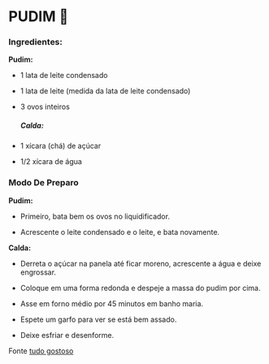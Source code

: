 # PUDIM 🍮 

### Ingredientes:

**Pudim:**

- 1 lata de leite condensado

- 1 lata de leite (medida da lata de leite condensado)

- 3 ovos inteiros

  

  ##### **Calda:**

- 1 xícara (chá) de açúcar

- 1/2 xícara de água



### Modo De Preparo

**Pudim:**

- Primeiro, bata bem os ovos no liquidificador.

- Acrescente o leite condensado e o leite, e bata novamente.



**Calda:**

- Derreta o açúcar na panela até ficar moreno, acrescente a água e deixe engrossar.

- Coloque em uma forma redonda e despeje a massa do pudim por cima.

- Asse em forno médio por 45 minutos em banho maria.

- Espete um garfo para ver se está bem assado.

- Deixe esfriar e desenforme.



Fonte [tudo gostoso](https://www.tudogostoso.com.br/receita/143393-bolo-de-milho-de-lata-no-liquidificador.html)